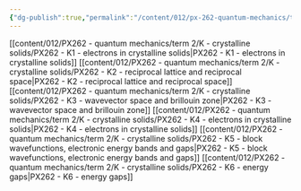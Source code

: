 ```yaml
---
{"dg-publish":true,"permalink":"/content/012/px-262-quantum-mechanics/term-2/k-crystalline-solids/k-crystalline-solids/","noteIcon":"1","created":"2025-03-13T12:39:11.745+00:00","updated":"2025-03-13T12:39:39.540+00:00"}
---
```


[[content/012/PX262 - quantum mechanics/term 2/K - crystalline solids/PX262 - K1 - electrons in crystalline solids\|PX262 - K1 - electrons in crystalline solids]]
[[content/012/PX262 - quantum mechanics/term 2/K - crystalline solids/PX262 - K2 - reciprocal lattice and reciprocal space\|PX262 - K2 - reciprocal lattice and reciprocal space]]
[[content/012/PX262 - quantum mechanics/term 2/K - crystalline solids/PX262 - K3 - wavevector space and brillouin zone\|PX262 - K3 - wavevector space and brillouin zone]]
[[content/012/PX262 - quantum mechanics/term 2/K - crystalline solids/PX262 - K4 - electrons in crystalline solids\|PX262 - K4 - electrons in crystalline solids]]
[[content/012/PX262 - quantum mechanics/term 2/K - crystalline solids/PX262 - K5 - block wavefunctions, electronic energy bands and gaps\|PX262 - K5 - block wavefunctions, electronic energy bands and gaps]]
[[content/012/PX262 - quantum mechanics/term 2/K - crystalline solids/PX262 - K6 - energy gaps\|PX262 - K6 - energy gaps]]